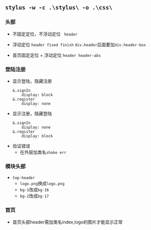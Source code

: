 ##  `stylus -w -c .\stylus\ -o .\css\`
### 头部
- 不固定定位，不浮动定位
	` header`

- 浮动定位
	`header fixed finish`
	`div.header`后面要加`div.header-box`

- 首页固定定位 + 浮动定位
	`header header-abs`

### 登陆注册
- 显示登陆，隐藏注册
	```
	&.signIn
		display: block
	&.register
		display: none
	```
- 显示注册，隐藏登陆
	```
	&.signIn
		display: none
	&.register
		display: block
	```
- 验证错误
  - 在外层加类名`shake err`

### 模块头部
-	`top-header`
	- `logo.png`换成`logo.png`
	- `bg-1`改成`bg-16`
	- `bg-2`改成`bg-17`

###	首页
-	首页头部header需加类名index,logo的图片才能显示正常